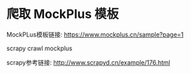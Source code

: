# 爬取 MockPlus 模板

MockPLus模板链接:
    https://www.mockplus.cn/sample?page=1


scrapy crawl mockplus


scrapy参考链接:
    http://www.scrapyd.cn/example/176.html


